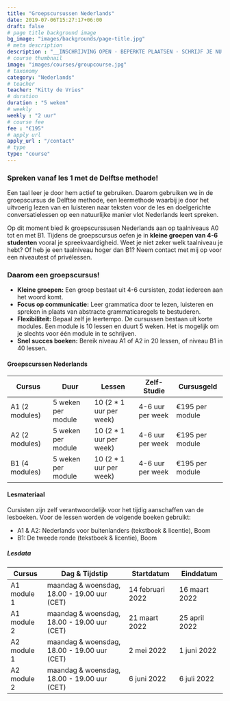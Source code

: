 ```yaml
---
title: "Groepscursussen Nederlands"
date: 2019-07-06T15:27:17+06:00
draft: false
# page title background image
bg_image: "images/backgrounds/page-title.jpg"
# meta description
description : "__INSCHRIJVING OPEN - BEPERKTE PLAATSEN - SCHRIJF JE NU IN!__ Snel Nederlands leren met de Delfte Methode"
# course thumbnail
image: "images/courses/groupcourse.jpg"
# taxonomy
category: "Nederlands"
# teacher
teacher: "Kitty de Vries"
# duration
duration : "5 weken"
# weekly
weekly : "2 uur"
# course fee
fee : "€195"
# apply url
apply_url : "/contact"
# type
type: "course"
---
```



### Spreken vanaf les 1 met de Delftse methode!
Een taal leer je door hem actief te gebruiken. Daarom gebruiken we in de groepscursus de Delftse methode, een leermethode waarbij je door het uitvoerig lezen van en luisteren naar  teksten voor de les en doelgerichte conversatielessen op een natuurlijke manier vlot Nederlands leert spreken. 

Op dit moment bied ik groepscurssusen Nederlands aan op taalniveaus A0 tot en met B1. Tijdens de groepscursus oefen je in <b>kleine groepen van 4-6 studenten</b> vooral je spreekvaardigheid. Weet je niet zeker welk taalniveau je hebt? Of heb je een taalniveau hoger dan B1? Neem contact met mij op voor een niveautest of privélessen.  


### Daarom een groepscursus!
* __Kleine groepen:__ Een groep bestaat uit 4-6 cursisten, zodat iedereen aan het woord komt. 
* __Focus op communicatie:__ Leer grammatica door te lezen, luisteren en spreken in plaats van abstracte grammaticaregels te bestuderen.
* __Flexibiliteit:__ Bepaal zelf je leertempo. De cursussen bestaan uit korte modules. Een module is 10 lessen en duurt 5 weken. Het is mogelijk om je slechts voor één module in te schrijven. 
* __Snel succes boeken:__ Bereik niveau A1 of A2 in 20 lessen, of niveau B1 in 40 lessen. 


#### Groepscurssen Nederlands 
|Cursus | Duur | Lessen| Zelf-Studie | Cursusgeld |
|-|-|-|-|-|
| A1 (2 modules) | 5 weken per module | 10 (2 * 1 uur per week) | 4-6 uur per week | €195 per module |
| A2 (2 modules) | 5 weken per module | 10 (2 * 1 uur per week) | 4-6 uur per week | €195 per module |
| B1 (4 modules) | 5 weken per module | 10 (2 * 1 uur per week) | 4-6 uur per week | €195 per module |

#### Lesmateriaal
Cursisten zijn zelf verantwoordelijk voor het tijdig aanschaffen van de lesboeken. Voor de lessen worden de volgende boeken gebruikt:
* A1 & A2: Nederlands voor buitenlanders (tekstboek & licentie), Boom
* B1: De tweede ronde (tekstboek & licentie), Boom 

##### Lesdata
| Cursus | Dag & Tijdstip | Startdatum | Einddatum |
|-|-|-|-| 
| A1 module 1 | maandag & woensdag, 18.00 - 19.00 uur (CET)| 14 februari 2022 | 16 maart 2022 |
| A1 module 2 | maandag & woensdag, 18.00 - 19.00 uur (CET)| 21 maart 2022 | 25 april 2022 |
| A2 module 1 | maandag & woensdag, 18.00 - 19.00 uur (CET)| 2 mei 2022 | 1 juni 2022 |
| A2 module 2 | maandag & woensdag, 18.00 - 19.00 uur (CET)| 6 juni 2022 | 6 juli 2022 |



